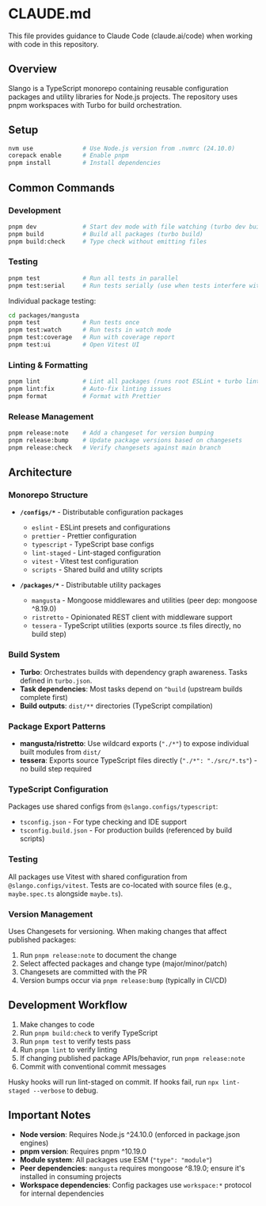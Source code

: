 # CLAUDE.md

This file provides guidance to Claude Code (claude.ai/code) when working with code in this repository.

## Overview

Slango is a TypeScript monorepo containing reusable configuration packages and utility libraries for Node.js projects. The repository uses pnpm workspaces with Turbo for build orchestration.

## Setup

```bash
nvm use              # Use Node.js version from .nvmrc (24.10.0)
corepack enable      # Enable pnpm
pnpm install         # Install dependencies
```

## Common Commands

### Development

```bash
pnpm dev             # Start dev mode with file watching (turbo dev build:watch)
pnpm build           # Build all packages (turbo build)
pnpm build:check     # Type check without emitting files
```

### Testing

```bash
pnpm test            # Run all tests in parallel
pnpm test:serial     # Run tests serially (use when tests interfere with each other)
```

Individual package testing:

```bash
cd packages/mangusta
pnpm test            # Run tests once
pnpm test:watch      # Run tests in watch mode
pnpm test:coverage   # Run with coverage report
pnpm test:ui         # Open Vitest UI
```

### Linting & Formatting

```bash
pnpm lint            # Lint all packages (runs root ESLint + turbo lint)
pnpm lint:fix        # Auto-fix linting issues
pnpm format          # Format with Prettier
```

### Release Management

```bash
pnpm release:note    # Add a changeset for version bumping
pnpm release:bump    # Update package versions based on changesets
pnpm release:check   # Verify changesets against main branch
```

## Architecture

### Monorepo Structure

- **`/configs/*`** - Distributable configuration packages
  - `eslint` - ESLint presets and configurations
  - `prettier` - Prettier configuration
  - `typescript` - TypeScript base configs
  - `lint-staged` - Lint-staged configuration
  - `vitest` - Vitest test configuration
  - `scripts` - Shared build and utility scripts

- **`/packages/*`** - Distributable utility packages
  - `mangusta` - Mongoose middlewares and utilities (peer dep: mongoose ^8.19.0)
  - `ristretto` - Opinionated REST client with middleware support
  - `tessera` - TypeScript utilities (exports source .ts files directly, no build step)

### Build System

- **Turbo**: Orchestrates builds with dependency graph awareness. Tasks defined in `turbo.json`.
- **Task dependencies**: Most tasks depend on `^build` (upstream builds complete first)
- **Build outputs**: `dist/**` directories (TypeScript compilation)

### Package Export Patterns

- **mangusta/ristretto**: Use wildcard exports (`"./*"`) to expose individual built modules from `dist/`
- **tessera**: Exports source TypeScript files directly (`"./*": "./src/*.ts"`) - no build step required

### TypeScript Configuration

Packages use shared configs from `@slango.configs/typescript`:

- `tsconfig.json` - For type checking and IDE support
- `tsconfig.build.json` - For production builds (referenced by build scripts)

### Testing

All packages use Vitest with shared configuration from `@slango.configs/vitest`. Tests are co-located with source files (e.g., `maybe.spec.ts` alongside `maybe.ts`).

### Version Management

Uses Changesets for versioning. When making changes that affect published packages:

1. Run `pnpm release:note` to document the change
2. Select affected packages and change type (major/minor/patch)
3. Changesets are committed with the PR
4. Version bumps occur via `pnpm release:bump` (typically in CI/CD)

## Development Workflow

1. Make changes to code
2. Run `pnpm build:check` to verify TypeScript
3. Run `pnpm test` to verify tests pass
4. Run `pnpm lint` to verify linting
5. If changing published package APIs/behavior, run `pnpm release:note`
6. Commit with conventional commit messages

Husky hooks will run lint-staged on commit. If hooks fail, run `npx lint-staged --verbose` to debug.

## Important Notes

- **Node version**: Requires Node.js ^24.10.0 (enforced in package.json engines)
- **pnpm version**: Requires pnpm ^10.19.0
- **Module system**: All packages use ESM (`"type": "module"`)
- **Peer dependencies**: `mangusta` requires mongoose ^8.19.0; ensure it's installed in consuming projects
- **Workspace dependencies**: Config packages use `workspace:*` protocol for internal dependencies

